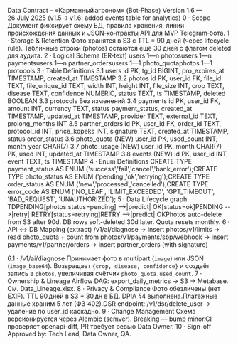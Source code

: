 Data Contract – «Карманный агроном» (Bot‑Phase)
Version 1.6 — 26 July 2025
(v1.5 → v1.6: added events table for analytics)
0 · Scope
Документ фиксирует схему БД, правила хранения, линии происхождения данных и JSON‑контракты API для MVP Telegram‑бота.
1 · Storage & Retention
Фото хранятся в S3 с TTL = 90 дней (через lifecycle rule). Табличные строки (photos) остаются ещё 30 дней с флагом deleted для аудита.
2 · Logical Schema (ER‑text)
users 1—n photosusers 1—n paymentsusers 1—n partner_ordersusers 1—1 photo_quotaphotos 1—1 protocols
3 · Table Definitions
3.1 users
id PK, tg_id BIGINT, pro_expires_at TIMESTAMP, created_at TIMESTAMP
3.2 photos
id PK, user_id FK, file_id TEXT, file_unique_id TEXT, width INT, height INT, file_size INT, crop TEXT, disease TEXT, confidence NUMERIC, status TEXT, ts TIMESTAMP, deleted BOOLEAN
3.3 protocols
Без изменений
3.4 payments
id PK, user_id FK, amount INT, currency TEXT, status payment_status, created_at TIMESTAMP, updated_at TIMESTAMP, provider TEXT, external_id TEXT, prolong_months INT
3.5 partner_orders
id PK, user_id FK, order_id TEXT, protocol_id INT, price_kopeks INT, signature TEXT, created_at TIMESTAMP, status order_status
3.6 photo_quota (NEW)
user_id PK, used_count INT, month_year CHAR(7)
3.7 photo_usage (NEW)
user_id PK, month CHAR(7) PK, used INT, updated_at TIMESTAMP
3.8 events (NEW)
id PK, user_id INT, event TEXT, ts TIMESTAMP
4 · Enum Definitions
CREATE TYPE payment_status AS ENUM ('success','fail','cancel','bank_error');CREATE TYPE photo_status   AS ENUM ('pending','ok','retrying');CREATE TYPE order_status   AS ENUM ('new','processed','cancelled');CREATE TYPE error_code     AS ENUM ('NO_LEAF', 'LIMIT_EXCEEDED', 'GPT_TIMEOUT', 'BAD_REQUEST', 'UNAUTHORIZED');
5 · Data Lifecycle
graph TDPENDING[photos.status=pending] -->|predict| OK[status=ok]PENDING -->|retry| RETRY[status=retrying]RETRY -->|predict| OKPhotos auto-delete from S3 after 90d. DB rows soft-deleted 30d later. Quota resets monthly.
6 · API ↔ DB Mapping (extract)
/v1/ai/diagnose → insert photos/v1/limits → read photo_quota + count from photos/v1/payments/sbp/webhook → insert payments/v1/partner/orders → insert partner_orders (with signature)

6.1 · /v1/ai/diagnose
Принимает фото в multipart (`image`) или JSON (`image_base64`). Возвращает
`{crop, disease, confidence}` и создаёт запись в `photos`, увеличивая счётчик
`photo_quota.used_count`.
7 · Ownership & Lineage
Airflow DAG: export_daily_metrics → S3 → Metabase. См. Data_Lineage.xlsx.
8 · Privacy & Compliance
Фото обезличены (нет EXIF). TTL 90 дней в S3 + 30 дн в БД. DPIA §4 выполнена.Платёжные данные храним 5 лет (ФЗ‑402).DSR endpoint: /v1/dsr/delete_user → удаление по user_id каскадно.
9 · Change Management
Схема версионируется через Alembic (semver). Breaking — bump minor.CI проверяет openapi-diff, PR требует ревью Data Owner.
10 · Sign-off
Approved by: Tech Lead, Data Owner, QA.